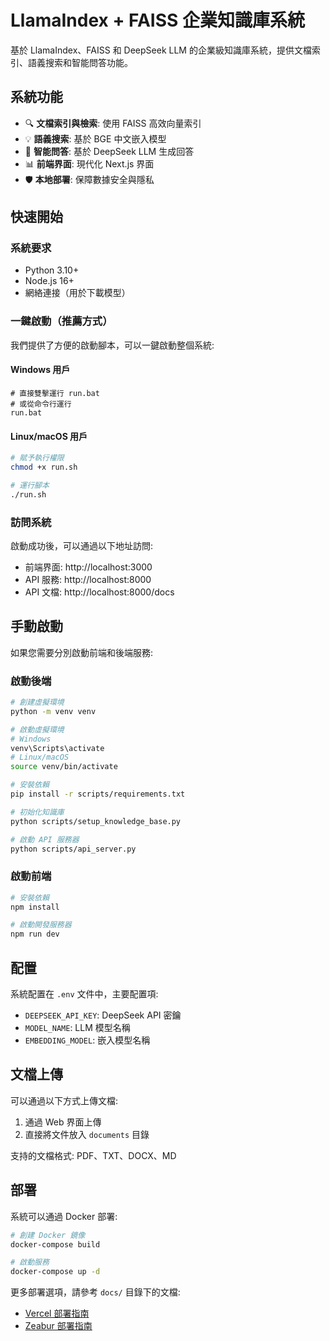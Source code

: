 # LlamaIndex + FAISS 企業知識庫系統

基於 LlamaIndex、FAISS 和 DeepSeek LLM 的企業級知識庫系統，提供文檔索引、語義搜索和智能問答功能。

## 系統功能

- 🔍 **文檔索引與檢索**: 使用 FAISS 高效向量索引
- 💡 **語義搜索**: 基於 BGE 中文嵌入模型
- 🤖 **智能問答**: 基於 DeepSeek LLM 生成回答
- 📊 **前端界面**: 現代化 Next.js 界面
- 🛡️ **本地部署**: 保障數據安全與隱私

## 快速開始

### 系統要求

- Python 3.10+
- Node.js 16+
- 網絡連接（用於下載模型）

### 一鍵啟動（推薦方式）

我們提供了方便的啟動腳本，可以一鍵啟動整個系統:

#### Windows 用戶

```
# 直接雙擊運行 run.bat
# 或從命令行運行
run.bat
```

#### Linux/macOS 用戶

```bash
# 賦予執行權限
chmod +x run.sh

# 運行腳本
./run.sh
```

### 訪問系統

啟動成功後，可以通過以下地址訪問:

- 前端界面: http://localhost:3000
- API 服務: http://localhost:8000
- API 文檔: http://localhost:8000/docs

## 手動啟動

如果您需要分別啟動前端和後端服務:

### 啟動後端

```bash
# 創建虛擬環境
python -m venv venv

# 啟動虛擬環境
# Windows
venv\Scripts\activate
# Linux/macOS
source venv/bin/activate

# 安裝依賴
pip install -r scripts/requirements.txt

# 初始化知識庫
python scripts/setup_knowledge_base.py

# 啟動 API 服務器
python scripts/api_server.py
```

### 啟動前端

```bash
# 安裝依賴
npm install

# 啟動開發服務器
npm run dev
```

## 配置

系統配置在 `.env` 文件中，主要配置項:

- `DEEPSEEK_API_KEY`: DeepSeek API 密鑰
- `MODEL_NAME`: LLM 模型名稱
- `EMBEDDING_MODEL`: 嵌入模型名稱

## 文檔上傳

可以通過以下方式上傳文檔:

1. 通過 Web 界面上傳
2. 直接將文件放入 `documents` 目錄

支持的文檔格式: PDF、TXT、DOCX、MD

## 部署

系統可以通過 Docker 部署:

```bash
# 創建 Docker 鏡像
docker-compose build

# 啟動服務
docker-compose up -d
```

更多部署選項，請參考 `docs/` 目錄下的文檔:

- [Vercel 部署指南](docs/VERCEL_DEPLOYMENT.md)
- [Zeabur 部署指南](docs/ZEABUR_DEPLOYMENT.md)
